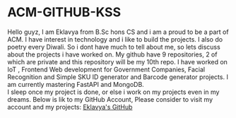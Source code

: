 # ACM-GITHUB-KSS

Hello guyz, I am Eklavya from B.Sc hons CS and i am a proud to be a part of ACM.
I have interest in technology and i like to build the projects. I also do poetry every Diwali.
So i dont have much to tell about me, so lets discuss about the projects i have worked on.
My github have 9 repositories, 2 of which are private and this repository will be my 10th repo.
I have worked on IoT , Frontend Web development for Government Companies, Facial Recognition and Simple SKU ID generator and Barcode generator projects.
I am currently mastering FastAPI and MongoDB.  
I sleep once my project is done, or else i work on my projects even in my dreams.
Below is lik to my GitHub Account,
Please consider to visit my account and my projects:
[Eklavya's GitHub](https://github.com/eklavyapopli-ship-it)
